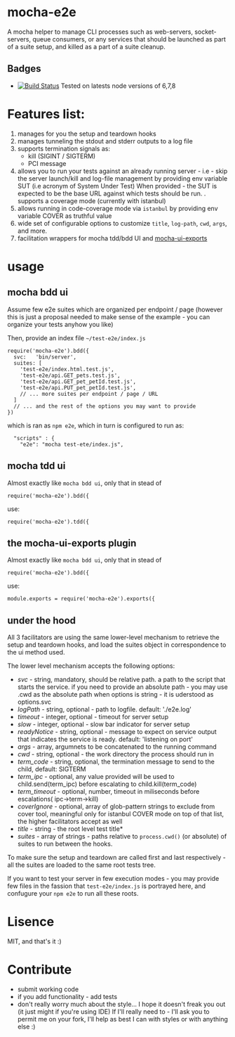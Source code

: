 # mocha-e2e

A mocha helper to manage CLI processes such as web-servers, socket-servers, queue consumers, or any services that should be launched as part of a suite setup, and killed as a part of a suite cleanup.

## Badges
 - [![Build Status](https://secure.travis-ci.org/osher/mocha-e2e.png?branch=master)](http://travis-ci.org/osher/mocha-e2e) Tested on latests node versions of 6,7,8

# Features list:
1. manages for you the setup and teardown hooks
2. manages tunneling the stdout and stderr outputs to a log file
3. supports termination signals as:
   - kill (SIGINT / SIGTERM)
   - PCI message
4. allows you to run your tests against an already running server - i.e - skip the server launch/kill and log-file management by providing env variable SUT (i.e acronym of System Under Test)
   When provided - the SUT is expected to be the base URL against which tests should be run.
   . supports a coverage mode (currently with istanbul)
5. allows running in code-coverage mode via `istanbul` by providing env variable COVER as truthful value
6. wide set of configurable options to customize `title`, `log-path`, `cwd`, `args`, and more.
7. facilitation wrappers for mocha tdd/bdd UI and [mocha-ui-exports][1]

[1]: https://www.npmjs.com/package/mocha-ui-exports


# usage

## mocha bdd ui

Assume few e2e suites which are organized per endpoint / page  (however this is just a proposal needed to make sense of the example - you can organize your tests anyhow you like)

Then, provide an index file `~/test-e2e/index.js`

```
require('mocha-e2e').bdd({
  svc:   'bin/server',
  suites: [
    'test-e2e/index.html.test.js',
    'test-e2e/api.GET_pets.test.js',
    'test-e2e/api.GET_pet_petId.test.js',
    'test-e2e/api.PUT_pet_petId.test.js',
    // ... more suites per endpoint / page / URL
  ]
  // ... and the rest of the options you may want to provide
})
```

which is ran as `npm e2e`, which in turn is configured to run as:

```
  "scripts" : {
    "e2e": "mocha test-ete/index.js",
```


## mocha tdd ui

Almost exactly like `mocha bdd ui`, only that in stead of 
```
require('mocha-e2e').bdd({
```
use:

```
require('mocha-e2e').tdd({
```


## the mocha-ui-exports plugin

Almost exactly like `mocha bdd ui`, only that in stead of 
```
require('mocha-e2e').bdd({
```
use:
```
module.exports = require('mocha-e2e').exports({
```

## under the hood

All 3 facilitators are using the same lower-level mechanism to retrieve the 
setup and teardown hooks, and load the suites object in correspondence to the
ui method used.

The lower level mechanism accepts the following options:

 - *svc* - string, mandatory, should be relative path. a path to the script that starts the service.
   if you need to provide an absolute path - you may use .cwd  as the absolute path
   when options is string - it is uderstood as options.svc
 - *logPath* - string, optional - path to logfile. default: './e2e.log'
 - *timeout* - integer, optional - timeout for server setup
 - *slow* - integer, optional - slow bar indicator for server setup
 - *readyNotice* - string, optional - message to expect on service output that
   indicates the service is ready. default: 'listening on port'
 - *args* - array, argumnets to be concatenated to the running command
 - *cwd* - string, optional - the work directory the process should run in
 - *term_code* - string, optional, the termination message to send to the child, default: SIGTERM
 - *term_ipc* - optional, any value provided will be used to child.send(term_ipc) before escalating to child.kill(term_code)
 - *term_timeout* - optional, number, timeout in miliseconds before escalations( ipc->term->kill)
 - *coverIgnore* - optional, array of glob-pattern strings to exclude from cover tool, meaningful only for istanbul COVER mode
on top of that list, the higher facilitators accept as well
 - *title* - string - the root level test title*
 - *suites* - array of strings - paths relative to `process.cwd()` (or absolute) of suites to run between the hooks.


To make sure the setup and teardown are called first and last respectively - all the suites are loaded to the same root tests tree.

If you want to test your server in few execution modes - you may provide few files in the fassion that `test-e2e/index.js` is portrayed here, 
and confugure your `npm e2e` to run all these roots.


# Lisence
MIT, and that's it :)

# Contribute
- submit working code
- if you add functionality - add tests
- don't really worry much about the style...
  I hope it doesn't freak you out (it just might if you're using IDE)
  If I'll really need to - I'll ask you to permit me on your fork, I'll help as best I can with styles or with anything else :)

